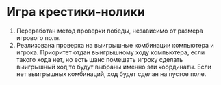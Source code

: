 # Игра крестики-нолики

1. Переработан метод проверки победы, независимо от размера игрового поля.
2. Реализована проверка на выигрышные комбинации компьютера и игрока. Приоритет отдан выигрышному ходу компьютера, если такого хода нет, но есть шанс помешать игроку сделать выигрышный ход то будут выбраны именно эти координаты. Если нет выигрышных комбинаций, ход будет сделан на пустое поле.